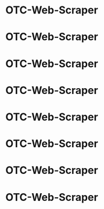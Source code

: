 # OTC-Web-Scraper
# OTC-Web-Scraper
# OTC-Web-Scraper
# OTC-Web-Scraper
# OTC-Web-Scraper
# OTC-Web-Scraper
# OTC-Web-Scraper
# OTC-Web-Scraper
